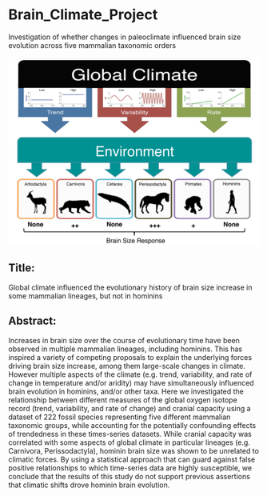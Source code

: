 # Brain_Climate_Project
Investigation of whether changes in paleoclimate influenced brain size evolution across five mammalian taxonomic orders


![Climatic Influences figure.png](/Tables_Figures/Climatic%20Influences%20figure.png)  



## Title:  
Global climate influenced the evolutionary history of brain size increase in some mammalian lineages, but not in hominins


## Abstract:  
Increases in brain size over the course of evolutionary time have been observed in multiple mammalian lineages, including hominins. This has inspired a variety of competing proposals to explain the underlying forces driving brain size increase, among them large-scale changes in climate. However multiple aspects of the climate (e.g. trend, variability, and rate of change in temperature and/or aridity) may have simultaneously influenced brain evolution in hominins, and/or other taxa. Here we investigated the relationship between different measures of the global oxygen isotope record (trend, variability, and rate of change) and cranial capacity using a dataset of 222 fossil species representing five different mammalian taxonomic groups, while accounting for the potentially confounding effects of trendedness in these times-series datasets. While cranial capacity was correlated with some aspects of global climate in particular lineages (e.g. Carnivora, Perissodactyla), hominin brain size was shown to be unrelated to climatic forces. By using a statistical approach that can guard against false positive relationships to which time-series data are highly susceptible, we conclude that the results of this study do not support previous assertions that climatic shifts drove hominin brain evolution.
